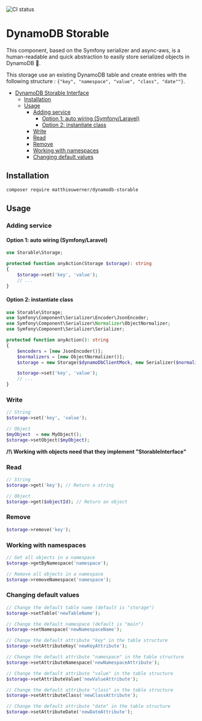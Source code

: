 ![CI status](https://github.com/matthieuwerner/dynamodb-storable/actions/workflows/ci.yml/badge.svg)

# DynamoDB Storable

This component, based on the Symfony serializer and async-aws, is a human-readable and
quick abstraction to easily store serialized objects in DynamoDB 🚀.

This storage use an existing DynamoDB table and create entries with
the following structure :
`{"key", "namespace", "value", "class", "date""}`.

- [DynamoDB Storable Interface](#dynamodb-storable-interface)
    * [Installation](#installation)
    * [Usage](#usage)
        + [Adding service](#adding-service)
            - [Option 1: auto wiring (Symfony/Laravel)](#option-1--auto-wiring--symfony-laravel-)
            - [Option 2: instantiate class](#option-2--instantiate-class)
        + [Write](#write)
        + [Read](#read)
        + [Remove](#remove)
        + [Working with namespaces](#working-with-namespaces)
        + [Changing default values](#changing-default-values)


## Installation

```bash
composer require matthieuwerner/dynamodb-storable 
```

## Usage

### Adding service 

#### Option 1: auto wiring (Symfony/Laravel)

```php
use Storable\Storage;

protected function anyAction(Storage $storage): string
{
    $storage->set('key', 'value');
    // ...
}
```

#### Option 2: instantiate class

```php
use Storable\Storage;
use Symfony\Component\Serializer\Encoder\JsonEncoder;
use Symfony\Component\Serializer\Normalizer\ObjectNormalizer;
use Symfony\Component\Serializer\Serializer;

protected function anyAction(): string
{
    $encoders = [new JsonEncoder()];
    $normalizers = [new ObjectNormalizer()];
    $storage = new Storage($dynamoDbClientMock, new Serializer($normalizers, $encoders));

    $storage->set('key', 'value');
    // ...
}
```

### Write

```php
// String 
$storage->set('key', 'value');

// Object 
$myObject  = new MyObject();
$storage->setObject($myObject);
```

**/!\ Working with objects need that they implement "StorableInterface"**

### Read

```php
// String 
$storage->get('key'); // Return a string

// Object 
$storage->get($objectId); // Return an object
```

### Remove

```php
$storage->remove('key');
```

### Working with namespaces

```php
// Get all objects in a namespace
$storage->getByNamespace('namespace');

// Remove all objects in a namespace
$storage->removeNamespace('namespace');
```

### Changing default values

```php
// Change the default table name (default is "storage")
$storage->setTable('newTableName');

// Change the default namespace (default is "main")
$storage->setNamespace('newNamespaceName');

// Change the default attribute "key" in the table structure
$storage->setAttributeKey('newKeyAttribute');

// Change the default attribute "namespace" in the table structure
$storage->setAttributeNamespace('newNamespaceAttribute');

// Change the default attribute "value" in the table structure
$storage->setAttributeValue('newValueAttribute');

// Change the default attribute "class" in the table structure
$storage->setAttributeClass('newClassAttribute');

// Change the default attribute "date" in the table structure
$storage->setAttributeDate('newDateAttribute');
```
